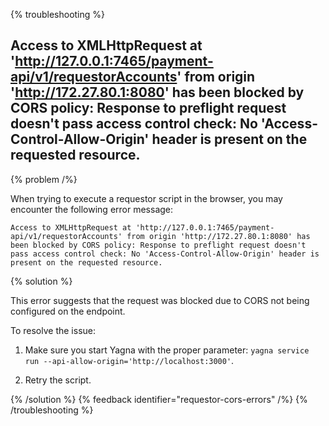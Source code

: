 {% troubleshooting %}

## Access to XMLHttpRequest at 'http://127.0.0.1:7465/payment-api/v1/requestorAccounts' from origin 'http://172.27.80.1:8080' has been blocked by CORS policy: Response to preflight request doesn't pass access control check: No 'Access-Control-Allow-Origin' header is present on the requested resource.

{% problem /%}

When trying to execute a requestor script in the browser, you may encounter the following error message:

```
Access to XMLHttpRequest at 'http://127.0.0.1:7465/payment-api/v1/requestorAccounts' from origin 'http://172.27.80.1:8080' has been blocked by CORS policy: Response to preflight request doesn't pass access control check: No 'Access-Control-Allow-Origin' header is present on the requested resource.
```

{% solution %}

This error suggests that the request was blocked due to CORS not being configured on the endpoint. 

To resolve the issue:

1. Make sure you start Yagna with the proper parameter: `yagna service run --api-allow-origin='http://localhost:3000'`.

2. Retry the script.

{% /solution %}
{% feedback identifier="requestor-cors-errors" /%}
{% /troubleshooting %}
